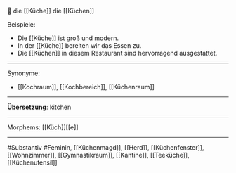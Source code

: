🔴 die [[Küche]]
die [[Küchen]]

Beispiele:

- Die [[Küche]] ist groß und modern.
- In der [[Küche]] bereiten wir das Essen zu.
- Die [[Küchen]] in diesem Restaurant sind hervorragend ausgestattet.

---
Synonyme:
- [[Kochraum]], [[Kochbereich]], [[Küchenraum]]

---
**Übersetzung**: kitchen

---
Morphems:
[[Küch]][[e]]

---
#Substantiv #Feminin, [[Küchenmagd]], [[Herd]], [[Küchenfenster]], [[Wohnzimmer]], [[Gymnastikraum]], [[Kantine]], [[Teeküche]], [[Küchenutensil]]